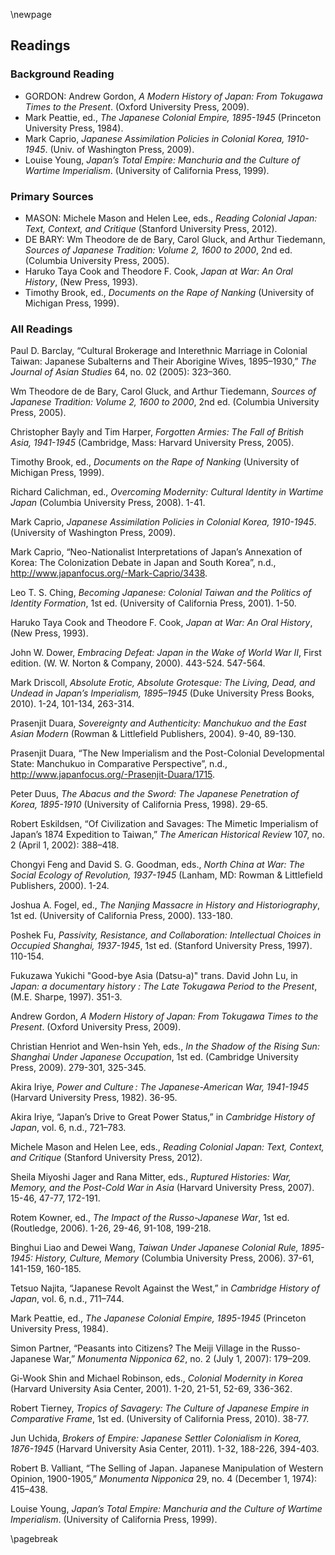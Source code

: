 \newpage

## Readings

### Background Reading

* GORDON: Andrew Gordon, *A Modern History of Japan: From Tokugawa Times to the Present*. (Oxford University Press, 2009).
* Mark Peattie, ed., *The Japanese Colonial Empire, 1895-1945* (Princeton University Press, 1984).
* Mark Caprio, *Japanese Assimilation Policies in Colonial Korea, 1910-1945*. (Univ. of Washington Press, 2009).
* Louise Young, *Japan’s Total Empire: Manchuria and the Culture of Wartime Imperialism*. (University of California Press, 1999).

### Primary Sources

* MASON: Michele Mason and Helen Lee, eds., *Reading Colonial Japan: Text, Context, and Critique* (Stanford University Press, 2012).
* DE BARY: Wm Theodore de de Bary, Carol Gluck, and Arthur Tiedemann, *Sources of Japanese Tradition: Volume 2, 1600 to 2000*, 2nd ed. (Columbia University Press, 2005).
* Haruko Taya Cook and Theodore F. Cook, *Japan at War: An Oral History*, (New Press, 1993).
* Timothy Brook, ed., *Documents on the Rape of Nanking* (University of Michigan Press, 1999).

### All Readings

Paul D. Barclay, “Cultural Brokerage and Interethnic Marriage in Colonial Taiwan: Japanese Subalterns and Their Aborigine Wives, 1895–1930,” *The Journal of Asian Studies* 64, no. 02 (2005): 323–360.

Wm Theodore de de Bary, Carol Gluck, and Arthur Tiedemann, *Sources of Japanese Tradition: Volume 2, 1600 to 2000*, 2nd ed. (Columbia University Press, 2005).

Christopher Bayly and Tim Harper, *Forgotten Armies: The Fall of British Asia, 1941-1945* (Cambridge, Mass: Harvard University Press, 2005).

Timothy Brook, ed., *Documents on the Rape of Nanking* (University of Michigan Press, 1999).

Richard Calichman, ed., *Overcoming Modernity: Cultural Identity in Wartime Japan* (Columbia University Press, 2008). 1-41.

Mark Caprio, *Japanese Assimilation Policies in Colonial Korea, 1910-1945*. (University of Washington Press, 2009).

Mark Caprio, “Neo-Nationalist Interpretations of Japan’s Annexation of Korea: The Colonization Debate in Japan and South Korea”, n.d., http://www.japanfocus.org/-Mark-Caprio/3438.

Leo T. S. Ching, *Becoming Japanese: Colonial Taiwan and the Politics of Identity Formation*, 1st ed. (University of California Press, 2001). 1-50.

Haruko Taya Cook and Theodore F. Cook, *Japan at War: An Oral History*, (New Press, 1993).

John W. Dower, *Embracing Defeat: Japan in the Wake of World War II*, First edition. (W. W. Norton & Company, 2000). 443-524. 547-564.

Mark Driscoll, *Absolute Erotic, Absolute Grotesque: The Living, Dead, and Undead in Japan’s Imperialism, 1895–1945* (Duke University Press Books, 2010). 1-24, 101-134, 263-314.

Prasenjit Duara, *Sovereignty and Authenticity: Manchukuo and the East Asian Modern* (Rowman & Littlefield Publishers, 2004). 9-40, 89-130.

Prasenjit Duara, “The New Imperialism and the Post-Colonial Developmental State: Manchukuo in Comparative Perspective”, n.d., http://www.japanfocus.org/-Prasenjit-Duara/1715.

Peter Duus, *The Abacus and the Sword: The Japanese Penetration of Korea, 1895-1910* (University of California Press, 1998). 29-65.

Robert Eskildsen, “Of Civilization and Savages: The Mimetic Imperialism of Japan’s 1874 Expedition to Taiwan,” *The American Historical Review* 107, no. 2 (April 1, 2002): 388–418.

Chongyi Feng and David S. G. Goodman, eds., *North China at War: The Social Ecology of Revolution, 1937-1945* (Lanham, MD: Rowman & Littlefield Publishers, 2000). 1-24.

Joshua A. Fogel, ed., *The Nanjing Massacre in History and Historiography*, 1st ed. (University of California Press, 2000). 133-180.

Poshek Fu, *Passivity, Resistance, and Collaboration: Intellectual Choices in Occupied Shanghai, 1937-1945*, 1st ed. (Stanford University Press, 1997). 110-154.

Fukuzawa Yukichi "Good-bye Asia (Datsu-a)" trans. David John Lu, in *Japan: a documentary history : The Late Tokugawa Period to the Present*, (M.E. Sharpe, 1997). 351-3.

Andrew Gordon, *A Modern History of Japan: From Tokugawa Times to the Present*. (Oxford University Press, 2009).

Christian Henriot and Wen-hsin Yeh, eds., *In the Shadow of the Rising Sun: Shanghai Under Japanese Occupation*, 1st ed. (Cambridge University Press, 2009). 279-301, 325-345.

Akira Iriye, *Power and Culture : The Japanese-American War, 1941-1945* (Harvard University Press, 1982). 36-95.

Akira Iriye, “Japan’s Drive to Great Power Status,” in *Cambridge History of Japan*, vol. 6, n.d., 721–783.

Michele Mason and Helen Lee, eds., *Reading Colonial Japan: Text, Context, and Critique* (Stanford University Press, 2012).

Sheila Miyoshi Jager and Rana Mitter, eds., *Ruptured Histories: War, Memory, and the Post-Cold War in Asia* (Harvard University Press, 2007). 15-46, 47-77, 172-191.

Rotem Kowner, ed., *The Impact of the Russo-Japanese War*, 1st ed. (Routledge, 2006). 1-26, 29-46, 91-108, 199-218.

Binghui Liao and Dewei Wang, *Taiwan Under Japanese Colonial Rule, 1895-1945: History, Culture, Memory* (Columbia University Press, 2006). 37-61, 141-159, 160-185.

Tetsuo Najita, “Japanese Revolt Against the West,” in *Cambridge History of Japan*, vol. 6, n.d., 711–744.

Mark Peattie, ed., *The Japanese Colonial Empire, 1895-1945* (Princeton University Press, 1984).

Simon Partner, “Peasants into Citizens? The Meiji Village in the Russo-Japanese War,” *Monumenta Nipponica 62*, no. 2 (July 1, 2007): 179–209.

Gi-Wook Shin and Michael Robinson, eds., *Colonial Modernity in Korea* (Harvard University Asia Center, 2001). 1-20, 21-51, 52-69, 336-362.

Robert Tierney, *Tropics of Savagery: The Culture of Japanese Empire in Comparative Frame*, 1st ed. (University of California Press, 2010). 38-77.

Jun Uchida, *Brokers of Empire: Japanese Settler Colonialism in Korea, 1876-1945* (Harvard University Asia Center, 2011). 1-32, 188-226, 394-403.

Robert B. Valliant, “The Selling of Japan. Japanese Manipulation of Western Opinion, 1900-1905,” *Monumenta Nipponica* 29, no. 4 (December 1, 1974): 415–438.

Louise Young, *Japan’s Total Empire: Manchuria and the Culture of Wartime Imperialism*. (University of California Press, 1999).

\pagebreak
